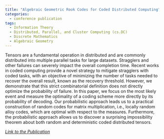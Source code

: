 ```yaml
---
title: "Algebraic Geometric Rook Codes for Coded Distributed Computing"
categories:
  - conference publication
tags:
  - Information Theory 
  - Distributed, Parallel, and Cluster Computing (cs.DC) 
  - Discrete Mathematics 
  - Algebraic Geometry
---
```


Tensors are a fundamental operation in distributed and are commonly distributed into multiple parallel tasks for large datasets. Stragglers and other failures can severely impact the overall completion time. Recent works in coded computing provide a novel strategy to mitigate stragglers with coded tasks, with an objective of minimizing the number of tasks needed to recover the overall result, known as the recovery threshold. However, we demonstrate that this strict combinatorial definition does not directly optimize the probability of failure. In this paper, we focus on the most likely event and measure the optimality of a coding scheme more directly by its probability of decoding. Our probabilistic approach leads us to a practical construction of random codes for matrix multiplication, i.e., locally random alloy codes, which are optimal with respect to the measures. Furthermore, the probabilistic approach allows us to discover a surprising impossibility theorem about both random and deterministic coded distributed tensors.

<cite><a href="https://arxiv.org/abs/2202.03469">Link to the Publication</a></cite>
